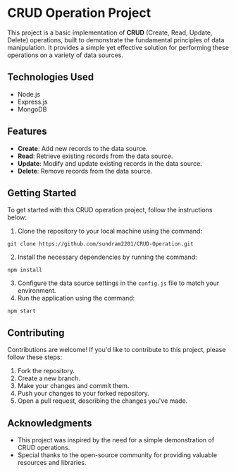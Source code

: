 <h1>CRUD Operation Project</h1>

<p>This project is a basic implementation of <strong>CRUD</strong> (Create, Read, Update, Delete) operations, built to demonstrate the fundamental principles of data manipulation. It provides a simple yet effective solution for performing these operations on a variety of data sources.</p>

<h2>Technologies Used</h2>

<ul>
  <li>Node.js</li>
  <li>Express.js</li>
  <li>MongoDB</li>
</ul>
<h2>Features</h2>

<ul>
  <li><strong>Create</strong>: Add new records to the data source.</li>
  <li><strong>Read</strong>: Retrieve existing records from the data source.</li>
  <li><strong>Update</strong>: Modify and update existing records in the data source.</li>
  <li><strong>Delete</strong>: Remove records from the data source.</li>
</ul>

<h2>Getting Started</h2>

<p>To get started with this CRUD operation project, follow the instructions below:</p>

<ol>
  <li>Clone the repository to your local machine using the command:</li>
</ol>

<pre><code>git clone https://github.com/sundram2201/CRUD-Operation.git</code></pre>

<ol start="2">
  <li>Install the necessary dependencies by running the command:</li>
</ol>

<pre><code>npm install</code></pre>

<ol start="3">
  <li>Configure the data source settings in the <code>config.js</code> file to match your environment.</li>
  <li>Run the application using the command:</li>
</ol>

<pre><code>npm start</code></pre>

 



<h2>Contributing</h2>

<p>Contributions are welcome! If you'd like to contribute to this project, please follow these steps:</p>

<ol>
  <li>Fork the repository.</li>
  <li>Create a new branch.</li>
  <li>Make your changes and commit them.</li>
  <li>Push your changes to your forked repository.</li>
  <li>Open a pull request, describing the changes you've made.</li>
</ol>

 

<h2>Acknowledgments</h2>

<ul>
  <li>This project was inspired by the need for a simple demonstration of CRUD operations.</li>
  <li>Special thanks to the open-source community for providing valuable resources and libraries.</li>
</ul>
